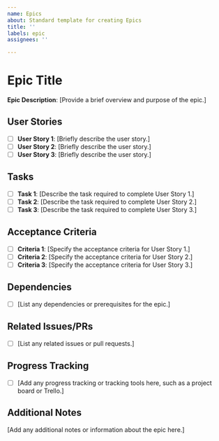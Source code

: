 ```yaml
---
name: Epics
about: Standard template for creating Epics
title: ''
labels: epic
assignees: ''

---
```


# Epic Title

**Epic Description**: [Provide a brief overview and purpose of the epic.]

## User Stories

- [ ] **User Story 1**: [Briefly describe the user story.]
- [ ] **User Story 2**: [Briefly describe the user story.]
- [ ] **User Story 3**: [Briefly describe the user story.]

## Tasks

- [ ] **Task 1**: [Describe the task required to complete User Story 1.]
- [ ] **Task 2**: [Describe the task required to complete User Story 2.]
- [ ] **Task 3**: [Describe the task required to complete User Story 3.]

## Acceptance Criteria

- [ ] **Criteria 1**: [Specify the acceptance criteria for User Story 1.]
- [ ] **Criteria 2**: [Specify the acceptance criteria for User Story 2.]
- [ ] **Criteria 3**: [Specify the acceptance criteria for User Story 3.]

## Dependencies

- [ ] [List any dependencies or prerequisites for the epic.]

## Related Issues/PRs

- [ ] [List any related issues or pull requests.]

## Progress Tracking

- [ ] [Add any progress tracking or tracking tools here, such as a project board or Trello.]

## Additional Notes

[Add any additional notes or information about the epic here.]
